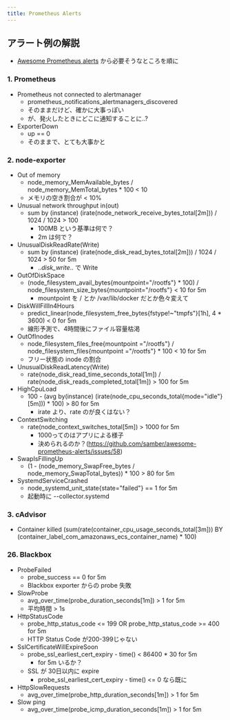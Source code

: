```yaml
---
title: Prometheus Alerts
---
```


## アラート例の解説
* [Awesome Prometheus alerts](https://awesome-prometheus-alerts.grep.to/rules) から必要そうなところを順に

### 1. Prometheus
* Prometheus not connected to alertmanager
    * prometheus_notifications_alertmanagers_discovered
    * そのままだけど、確かに大事っぽい
    * が、発火したときにどこに通知することに..?
* ExporterDown
    * up == 0
    * そのままで、とても大事かと

### 2. node-exporter
* Out of memory
    * node_memory_MemAvailable_bytes / node_memory_MemTotal_bytes * 100 < 10
    * メモリの空き割合が < 10%
* Unusual network throughput in(out)
    * sum by (instance) (irate(node_network_receive_bytes_total[2m])) / 1024 / 1024 > 100
        * 100MB という基準は何で？
        * 2m は何で？
* UnusualDiskReadRate(Write)
    * sum by (instance) (irate(node_disk_read_bytes_total[2m])) / 1024 / 1024 > 50 for 5m
        * .._disk_write_.. で Write
* OutOfDiskSpace
    * (node_filesystem_avail_bytes{mountpoint="/rootfs"}  * 100) / node_filesystem_size_bytes{mountpoint="/rootfs"} < 10 for 5m
        * mountpoint を / とか /var/lib/docker だとか色々変えて
* DiskWillFillIn4Hours
    * predict_linear(node_filesystem_free_bytes{fstype!~"tmpfs"}[1h], 4 * 3600) < 0 for 5m
    * 線形予測で、4時間後にファイル容量枯渇
* OutOfInodes
    * node_filesystem_files_free{mountpoint ="/rootfs"} / node_filesystem_files{mountpoint ="/rootfs"} * 100 < 10 for 5m
    * フリー状態の inode の割合
* UnusualDiskReadLatency(Write)
    * rate(node_disk_read_time_seconds_total[1m]) / rate(node_disk_reads_completed_total[1m]) > 100 for 5m
* HighCpuLoad
    * 100 - (avg by(instance) (irate(node_cpu_seconds_total{mode="idle"}[5m])) * 100) > 80 for 5m
        * irate より、rate のが良くはない？
* ContextSwitching
    * rate(node_context_switches_total[5m]) > 1000 for 5m
        * 1000ってのはアプリによる様子
        * 決められるのか？(https://github.com/samber/awesome-prometheus-alerts/issues/58)
* SwapIsFillingUp
    * (1 - (node_memory_SwapFree_bytes / node_memory_SwapTotal_bytes)) * 100 > 80 for 5m
* SystemdServiceCrashed
    * node_systemd_unit_state{state="failed"} == 1 for 5m
    * 起動時に --collector.systemd

### 3. cAdvisor
* Container killed
(sum(rate(container_cpu_usage_seconds_total[3m])) BY (container_label_com_amazonaws_ecs_container_name) * 100)

### 26. Blackbox
* ProbeFailed
    * probe_success == 0 for 5m
    * Blackbox exporter からの probe 失敗
* SlowProbe
    * avg_over_time(probe_duration_seconds[1m]) > 1 for 5m
    * 平均時間 > 1s
* HttpStatusCode
    * probe_http_status_code <= 199 OR probe_http_status_code >= 400 for 5m
    * HTTP Status Code が200-399じゃない
* SslCertificateWillExpireSoon
    * probe_ssl_earliest_cert_expiry - time() < 86400 * 30 for 5m
        * for 5m いるか？
    * SSL が 30日以内に expire
        * probe_ssl_earliest_cert_expiry - time() <= 0 なら既に
* HttpSlowRequests
    * avg_over_time(probe_http_duration_seconds[1m]) > 1 for 5m
* Slow ping
    * avg_over_time(probe_icmp_duration_seconds[1m]) > 1 for 5m